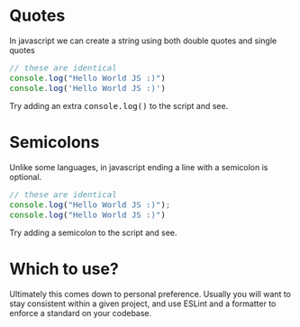 <style>
code, pre {
  font-size: 0.9rem;
}
</style>

# Quotes

In javascript we can create a string using both double quotes and single quotes

```js
// these are identical
console.log("Hello World JS :)")
console.log('Hello World JS :)')
```

Try adding an extra `console.log()` to the script and see.

# Semicolons

Unlike some languages, in javascript ending a line with a semicolon is optional.

```js
// these are identical
console.log("Hello World JS :)");
console.log("Hello World JS :)")
```


Try adding a semicolon to the script and see.

# Which to use?

Ultimately this comes down to personal preference. Usually you will want to stay consistent within a given project, and use ESLint and a formatter to enforce a standard on your codebase.